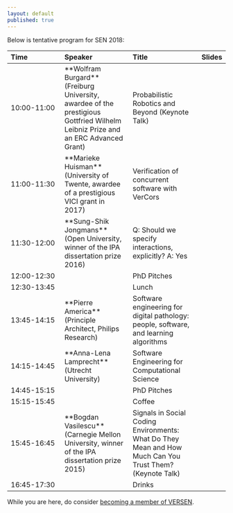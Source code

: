 ```yaml
---
layout: default
published: true
---
```


Below is tentative program for SEN 2018:

<table class="table borderless nowrap"><thead>
<tr>
<th style="text-align: left">Time&nbsp;&nbsp;&nbsp;&nbsp;&nbsp;&nbsp;&nbsp;&nbsp;&nbsp;&nbsp;&nbsp;&nbsp;&nbsp;&nbsp;&nbsp;&nbsp;</th>
<th style="text-align: left">Speaker</th>
<th style="text-align: left">Title</th>
<th style="text-align: left">Slides</th>
</tr>
</thead><tbody>
<tr>
<td style="text-align: left">10:00-11:00</td>
<td style="text-align: left">**Wolfram Burgard** (Freiburg University, awardee of the prestigious Gottfried Wilhelm Leibniz Prize and an ERC Advanced Grant)</td>
<td style="text-align: left">Probabilistic Robotics and Beyond (Keynote Talk)</td>
</tr>
<tr>
<td style="text-align: left">11:00-11:30</td>
<td style="text-align: left">**Marieke Huisman** (University of Twente, awardee of a prestigious VICI grant in 2017)</td>
<td style="text-align: left">Verification of concurrent software with VerCors</td>
</tr>
<tr>
<td style="text-align: left">11:30-12:00</td>
<td style="text-align: left">**Sung-Shik Jongmans** (Open University, winner of the IPA dissertation prize 2016)</td>
<td style="text-align: left">Q: Should we specify interactions, explicitly? A: Yes</td>
</tr>
<tr>
<td style="text-align: left">12:00-12:30</td>
<td style="text-align: left"></td>
<td style="text-align: left">PhD Pitches</td>
</tr>
<tr>
<td style="text-align: left">12:30-13:45</td>
<td style="text-align: left"></td>
<td style="text-align: left">Lunch</td>
</tr>
<tr>
<td style="text-align: left">13:45-14:15</td>
<td style="text-align: left">**Pierre America** (Principle Architect, Philips Research)</td>
<td style="text-align: left">Software engineering for digital pathology: people, software, and learning algorithms</td>
</tr>
<tr>
<td style="text-align: left">14:15-14:45</td>
<td style="text-align: left">**Anna-Lena Lamprecht** (Utrecht University)</td>
<td style="text-align: left">Software Engineering for Computational Science</td>
</tr>
 <td style="text-align: left">14:45-15:15</td>
<td style="text-align: left"></td>
<td style="text-align: left">PhD Pitches</td>
</tr>
<tr>
<td style="text-align: left">15:15-15:45</td>
<td style="text-align: left"></td>
<td style="text-align: left">Coffee</td>
</tr>
<tr>
<td style="text-align: left">15:45-16:45</td>
<td style="text-align: left">**Bogdan Vasilescu** (Carnegie Mellon University, winner of the IPA dissertation prize 2015)</td>
<td style="text-align: left">Signals in Social Coding Environments: What Do They Mean and How Much Can You Trust Them? (Keynote Talk)</td>
</tr>
</tr>
<td style="text-align: left">16:45-17:30</td>
<td style="text-align: left"></td>
<td style="text-align: left">Drinks</td>
</tr>
</tbody></table>

While you are here, do consider [becoming a member of VERSEN](http://www.versen.nl/register).
